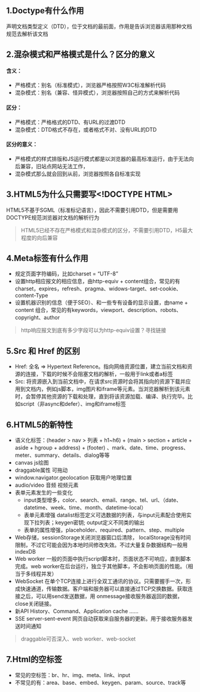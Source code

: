 ## 1.Doctype有什么作用
声明文档类型定义（DTD），位于文档的最前面，作用是告诉浏览器该用那种文档规范去解析该文档

## 2.混杂模式和严格模式是什么？区分的意义

#### 含义：
- 严格模式：别名（标准模式），浏览器严格按照W3C标准解析代码
- 混杂模式：别名（兼容、怪异模式），浏览器按照自己的方式来解析代码
	
#### 区分：
- 严格模式：严格格式的DTD、有URL的过渡DTD
- 混杂模式：DTD格式不存在，或者格式不对、没有URL的DTD
	
#### 区分的意义：
- 严格模式的样式排版和JS运行模式都是以浏览器的最高标准运行，由于无法向后兼容，旧站点网站无法工作，
- 混杂模式那么就会回到从前，浏览器按照各自标准实现

## 3.HTML5为什么只需要写\<!DOCTYPE HTML\>
HTML5不基于SGML（标准标记语言），因此不需要引用DTD，但是需要用DOCTYPE规范浏览器对文档的解析行为

> HTML5已经不存在严格模式和混杂模式的区分，不需要引用DTD，H5最大程度的向后兼容

## 4.Meta标签有什么作用
- 规定页面字符编码，比如charset = “UTF-8”
- 设置http相应报文的相应信息，由http-equiv + content组合，常见的有charset，expires，refresh、pragma、widows-target、set-cookie、content-Type
- 设置机器识别的信息（便于SEO）、和一些专有设备的显示设置，由name + content 组合，常见的有keywords，viewport、description、robots、copyright、author

> http响应报文到底有多少字段可以为http-equiv设置？寻找链接

## 5.Src 和 Href 的区别
- Href: 全名 => Hypertext Reference。指向网络资源位置，建立当前文档和资源的连接，下载的时候不会阻塞文档的解析，一般用于link或者a标签
- Src: 将资源嵌入到当前文档中，在请求src资源时会将其指向的资源下载并应用到文档内，例如js脚本，img图片和iframe等元素。当浏览器解析到该元素时，会暂停其他资源的下载和处理，直到将该资源加载、编译、执行完毕。比如script（非async和defer）、img和iframe标签

## 6.HTML5的新特性
- 语义化标签：(header > nav > 列表 + h1~h6) + (main > section + article + aside + hgroup + address) + (footer) 、mark、date、time、progress、meter、summary、details、dialog等等
- canvas js绘图
- draggable属性 可拖动
- window.navigator.geolocation 获取用户地理位置
- audio/video 音频 视频元素
- 表单元素发生的一些变化
    - input类型增多，color、search、email、range、tel、url、（date、datetime、week、time、month、datetime-local）
    - 表单元素增强 datalist标签定义可选数据的列表，与input元素配合使用实现下拉列表；keygen密钥; output定义不同类的输出
    - 表单的属性增强，placeholder、required、pattern、step、multiple
- Web存储，sessionStorage关闭浏览器窗口后清除， localStorage没有时间限制，不过它可能会因为本地时间修改失效。不过大量复杂数据结构一般用 indexDB
- Web worker 一般的页面中执行script脚本时，页面状态不可响应，直到脚本完成。web worker在后台运行，独立于其他脚本，不会影响页面的性能。（相当于多线程并发）
- WebSocket 在单个TCP连接上进行全双工通讯的协议。只需要握手一次，形成快速通道，传输数据。客户端和服务器可以直接通过TCP交换数据。获取连接之后，可以用send发送数据，用 onmessage接收服务器返回的数据，close关闭链接。
- 新API History、Command、Application cache ……
- SSE server-sent-event 网页自动获取来自服务器的更新。用于接收服务器发送时间通知

> draggable可否深入、web worker、web-socket

## 7.Html的空标签
- 常见的空标签：br、hr、img、meta、link、input
- 不常见的有：area、base、embed、keygen、param、source、track等